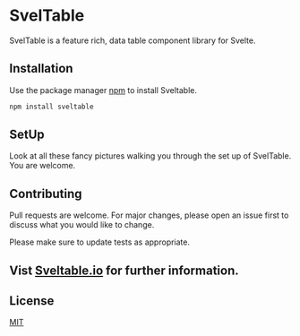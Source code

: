 # SvelTable

SvelTable is a feature rich, data table component library for Svelte. 

## Installation

Use the package manager [npm](https://docs.npmjs.com/) to install Sveltable.

```bash
npm install sveltable
```

## SetUp

Look at all these fancy pictures walking you through the set up of SvelTable.  You are welcome.

## Contributing
Pull requests are welcome. For major changes, please open an issue first to discuss what you would like to change. 

Please make sure to update tests as appropriate.

## Vist [Sveltable.io](https://sveltable.io) for further information.

## License
[MIT](https://choosealicense.com/licenses/mit/)

